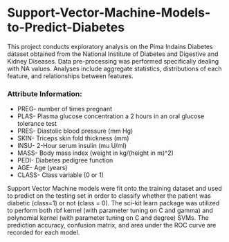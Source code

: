 # Support-Vector-Machine-Models-to-Predict-Diabetes

This project conducts exploratory analysis on the Pima Indains Diabetes dataset obtained from the National Institute of Diabetes and Digestive and Kidney Diseases. Data pre-processing was performed specifically dealing with NA values. Analyses include aggregate statistics, distributions of each feature, and relationships between features. 

### Attribute Information: 
 
* PREG- number of times pregnant
* PLAS- Plasma glucose concentration a 2 hours in an oral glucose tolerance test
* PRES- Diastolic blood pressure (mm Hg)
* SKIN- Triceps skin fold thickness (mm)
* INSU- 2-Hour serum insulin (mu U/ml)
* MASS- Body mass index (weight in kg/(height in m)^2)
* PEDI- Diabetes pedigree function
* AGE- Age (years)
* CLASS- Class variable (0 or 1)

Support Vector Machine models were fit onto the training dataset and used to predict on the testing set in order to classify whether the patient was diabetic (class=1) or not (class = 0). The sci-kit learn package was utilized to perform both rbf kernel (with parameter tuning on C and gamma) and polynomial kernel (with parameter tuning on C and degree) SVMs. The prediction accuracy, confusion matrix, and area under the ROC curve are recorded for each model. 
